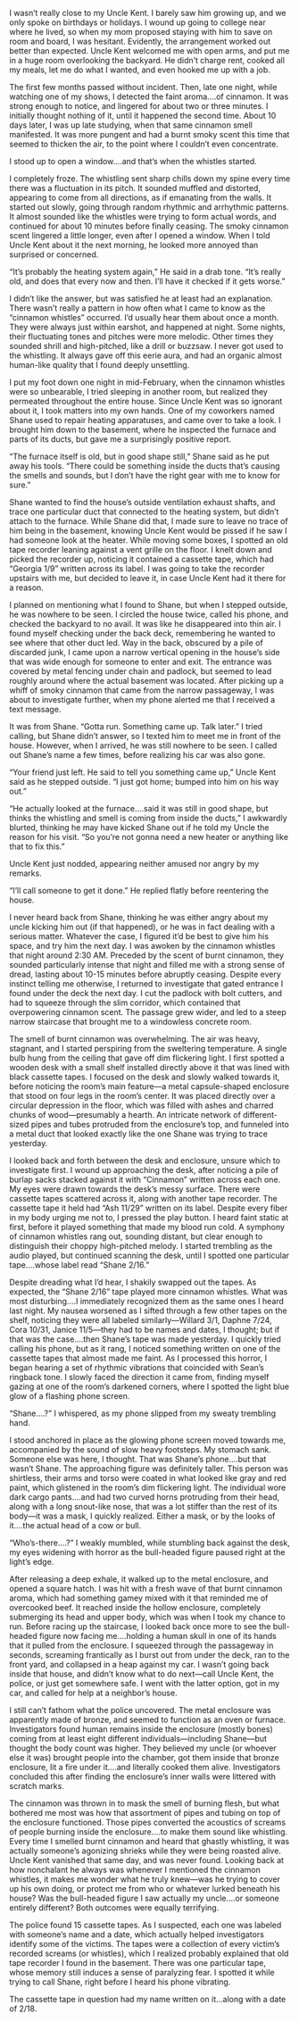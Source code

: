 I wasn’t really close to my Uncle Kent. I barely saw him growing up, and we only spoke on birthdays or holidays. I wound up going to college near where he lived, so when my mom proposed staying with him to save on room and board, I was hesitant. Evidently, the arrangement worked out better than expected. Uncle Kent welcomed me with open arms, and put me in a huge room overlooking the backyard. He didn’t charge rent, cooked all my meals, let me do what I wanted, and even hooked me up with a job.

The first few months passed without incident. Then, late one night, while watching one of my shows, I detected the faint aroma….of cinnamon. It was strong enough to notice, and lingered for about two or three minutes. I initially thought nothing of it, until it happened the second time. About 10 days later, I was up late studying, when that same cinnamon smell manifested. It was more pungent and had a burnt smoky scent this time that seemed to thicken the air, to the point where I couldn’t even concentrate.

I stood up to open a window….and that’s when the whistles started.

I completely froze. The whistling sent sharp chills down my spine every time there was a fluctuation in its pitch. It sounded muffled and distorted, appearing to come from all directions, as if emanating from the walls. It started out slowly, going through random rhythmic and arrhythmic patterns. It almost sounded like the whistles were trying to form actual words, and continued for about 10 minutes before finally ceasing. The smoky cinnamon scent lingered a little longer, even after I opened a window. When I told Uncle Kent about it the next morning, he looked more annoyed than surprised or concerned.

“It’s probably the heating system again,” He said in a drab tone. “It’s really old, and does that every now and then. I’ll have it checked if it gets worse.”

I didn’t like the answer, but was satisfied he at least had an explanation. There wasn’t really a pattern in how often what I came to know as the “cinnamon whistles” occurred. I’d usually hear them about once a month. They were always just within earshot, and happened at night. Some nights, their fluctuating tones and pitches were more melodic. Other times they sounded shrill and high-pitched, like a drill or buzzsaw. I never got used to the whistling. It always gave off this eerie aura, and had an organic almost human-like quality that I found deeply unsettling.

I put my foot down one night in mid-February, when the cinnamon whistles were so unbearable, I tried sleeping in another room, but realized they permeated throughout the entire house. Since Uncle Kent was so ignorant about it, I took matters into my own hands. One of my coworkers named Shane used to repair heating apparatuses, and came over to take a look. I brought him down to the basement, where he inspected the furnace and parts of its ducts, but gave me a surprisingly positive report.

“The furnace itself is old, but in good shape still,” Shane said as he put away his tools. “There could be something inside the ducts that’s causing the smells and sounds, but I don’t have the right gear with me to know for sure.”

Shane wanted to find the house’s outside ventilation exhaust shafts, and trace one particular duct that connected to the heating system, but didn’t attach to the furnace. While Shane did that, I made sure to leave no trace of him being in the basement, knowing Uncle Kent would be pissed if he saw I had someone look at the heater. While moving some boxes, I spotted an old tape recorder leaning against a vent grille on the floor. I knelt down and picked the recorder up, noticing it contained a cassette tape, which had “Georgia 1/9” written across its label. I was going to take the recorder upstairs with me, but decided to leave it, in case Uncle Kent had it there for a reason.

I planned on mentioning what I found to Shane, but when I stepped outside, he was nowhere to be seen. I circled the house twice, called his phone, and checked the backyard to no avail. It was like he disappeared into thin air. I found myself checking under the back deck, remembering he wanted to see where that other duct led. Way in the back, obscured by a pile of discarded junk, I came upon a narrow vertical opening in the house’s side that was wide enough for someone to enter and exit. The entrance was covered by metal fencing under chain and padlock, but seemed to lead roughly around where the actual basement was located. After picking up a whiff of smoky cinnamon that came from the narrow passageway, I was about to investigate further, when my phone alerted me that I received a text message.

It was from Shane. “Gotta run. Something came up. Talk later.” I tried calling, but Shane didn’t answer, so I texted him to meet me in front of the house. However, when I arrived, he was still nowhere to be seen. I called out Shane’s name a few times, before realizing his car was also gone.

“Your friend just left. He said to tell you something came up,” Uncle Kent said as he stepped outside. “I just got home; bumped into him on his way out.”

“He actually looked at the furnace….said it was still in good shape, but thinks the whistling and smell is coming from inside the ducts,” I awkwardly blurted, thinking he may have kicked Shane out if he told my Uncle the reason for his visit. “So you’re not gonna need a new heater or anything like that to fix this.”

Uncle Kent just nodded, appearing neither amused nor angry by my remarks.

“I’ll call someone to get it done.” He replied flatly before reentering the house.

I never heard back from Shane, thinking he was either angry about my uncle kicking him out (if that happened), or he was in fact dealing with a serious matter. Whatever the case, I figured it’d be best to give him his space, and try him the next day. I was awoken by the cinnamon whistles that night around 2:30 AM. Preceded by the scent of burnt cinnamon, they sounded particularly intense that night and filled me with a strong sense of dread, lasting about 10-15 minutes before abruptly ceasing. Despite every instinct telling me otherwise, I returned to investigate that gated entrance I found under the deck the next day. I cut the padlock with bolt cutters, and had to squeeze through the slim corridor, which contained that overpowering cinnamon scent. The passage grew wider, and led to a steep narrow staircase that brought me to a windowless concrete room. 

The smell of burnt cinnamon was overwhelming. The air was heavy, stagnant, and I started perspiring from the sweltering temperature. A single bulb hung from the ceiling that gave off dim flickering light. I first spotted a wooden desk with a small shelf installed directly above it that was lined with black cassette tapes. I focused on the desk and slowly walked towards it, before noticing the room’s main feature—a metal capsule-shaped enclosure that stood on four legs in the room’s center. It was placed directly over a circular depression in the floor, which was filled with ashes and charred chunks of wood—presumably a hearth. An intricate network of different-sized pipes and tubes protruded from the enclosure’s top, and funneled into a metal duct that looked exactly like the one Shane was trying to trace yesterday.

I looked back and forth between the desk and enclosure, unsure which to investigate first. I wound up approaching the desk, after noticing a pile of burlap sacks stacked against it with “Cinnamon” written across each one. My eyes were drawn towards the desk’s messy surface. There were cassette tapes scattered across it, along with another tape recorder. The cassette tape it held had “Ash 11/29” written on its label. Despite every fiber in my body urging me not to, I pressed the play button. I heard faint static at first, before it played something that made my blood run cold. A symphony of cinnamon whistles rang out, sounding distant, but clear enough to distinguish their choppy high-pitched melody. I started trembling as the audio played, but continued scanning the desk, until I spotted one particular tape….whose label read “Shane 2/16.”

Despite dreading what I’d hear, I shakily swapped out the tapes. As expected, the “Shane 2/16” tape played more cinnamon whistles. What was most disturbing….I immediately recognized them as the same ones I heard last night. My nausea worsened as I sifted through a few other tapes on the shelf, noticing they were all labeled similarly—Willard 3/1, Daphne 7/24, Cora 10/31, Janice 11/5—they had to be names and dates, I thought; but if that was the case….then Shane’s tape was made yesterday. I quickly tried calling his phone, but as it rang, I noticed something written on one of the cassette tapes that almost made me faint. As I processed this horror, I began hearing a set of rhythmic vibrations that coincided with Sean’s ringback tone. I slowly faced the direction it came from, finding myself gazing at one of the room’s darkened corners, where I spotted the light blue glow of a flashing phone screen.

“Shane….?” I whispered, as my phone slipped from my sweaty trembling hand.

I stood anchored in place as the glowing phone screen moved towards me, accompanied by the sound of slow heavy footsteps. My stomach sank. Someone else was here, I thought. That was Shane’s phone….but that wasn’t Shane. The approaching figure was definitely taller. This person was shirtless, their arms and torso were coated in what looked like gray and red paint, which glistened in the room’s dim flickering light. The individual wore dark cargo pants….and had two curved horns protruding from their head, along with a long snout-like nose, that was a lot stiffer than the rest of its body—it was a mask, I quickly realized. Either a mask, or by the looks of it….the actual head of a cow or bull.

“Who’s-there….?” I weakly mumbled, while stumbling back against the desk, my eyes widening with horror as the bull-headed figure paused right at the light’s edge.

After releasing a deep exhale, it walked up to the metal enclosure, and opened a square hatch. I was hit with a fresh wave of that burnt cinnamon aroma, which had something gamey mixed with it that reminded me of overcooked beef. It reached inside the hollow enclosure, completely submerging its head and upper body, which was when I took my chance to run. Before racing up the staircase, I looked back once more to see the bull-headed figure now facing me….holding a human skull in one of its hands that it pulled from the enclosure. I squeezed through the passageway in seconds, screaming frantically as I burst out from under the deck, ran to the front yard, and collapsed in a heap against my car. I wasn’t going back inside that house, and didn’t know what to do next—call Uncle Kent, the police, or just get somewhere safe. I went with the latter option, got in my car, and called for help at a neighbor’s house.

I still can’t fathom what the police uncovered. The metal enclosure was apparently made of bronze, and seemed to function as an oven or furnace. Investigators found human remains inside the enclosure (mostly bones) coming from at least eight different individuals—including Shane—but thought the body count was higher. They believed my uncle (or whoever else it was) brought people into the chamber, got them inside that bronze enclosure, lit a fire under it….and literally cooked them alive. Investigators concluded this after finding the enclosure’s inner walls were littered with scratch marks. 

The cinnamon was thrown in to mask the smell of burning flesh, but what bothered me most was how that assortment of pipes and tubing on top of the enclosure functioned. Those pipes converted the acoustics of screams of people burning inside the enclosure….to make them sound like whistling. Every time I smelled burnt cinnamon and heard that ghastly whistling, it was actually someone’s agonizing shrieks while they were being roasted alive. Uncle Kent vanished that same day, and was never found. Looking back at how nonchalant he always was whenever I mentioned the cinnamon whistles, it makes me wonder what he truly knew—was he trying to cover up his own doing, or protect me from who or whatever lurked beneath his house? Was the bull-headed figure I saw actually my uncle….or someone entirely different? Both outcomes were equally terrifying.

The police found 15 cassette tapes. As I suspected, each one was labeled with someone’s name and a date, which actually helped investigators identify some of the victims. The tapes were a collection of every victim’s recorded screams (or whistles), which I realized probably explained that old tape recorder I found in the basement. There was one particular tape, whose memory still induces a sense of paralyzing fear. I spotted it while trying to call Shane, right before I heard his phone vibrating.

The cassette tape in question had my name written on it…along with a date of 2/18.